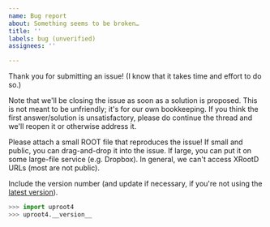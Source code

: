 ```yaml
---
name: Bug report
about: Something seems to be broken…
title: ''
labels: bug (unverified)
assignees: ''

---
```


Thank you for submitting an issue! (I know that it takes time and effort to do so.)

Note that we'll be closing the issue as soon as a solution is proposed. This is not meant to be unfriendly; it's for our own bookkeeping. If you think the first answer/solution is unsatisfactory, please do continue the thread and we'll reopen it or otherwise address it.

Please attach a small ROOT file that reproduces the issue! If small and public, you can drag-and-drop it into the issue. If large, you can put it on some large-file service (e.g. Dropbox). In general, we can't access XRootD URLs (most are not public).

Include the version number (and update if necessary, if you're not using the [latest version](https://pypi.org/project/uproot4/)).

```python
>>> import uproot4
>>> uproot4.__version__
```
